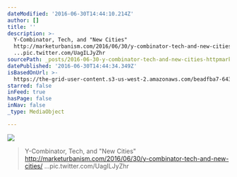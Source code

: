 ```yaml
---
dateModified: '2016-06-30T14:44:10.214Z'
author: []
title: ''
description: >-
  Y-Combinator, Tech, and "New Cities"
  http://marketurbanism.com/2016/06/30/y-combinator-tech-and-new-cities/
  ...pic.twitter.com/UagILJyZhr
sourcePath: _posts/2016-06-30-y-combinator-tech-and-new-cities-httpmarketurbanismc.md
datePublished: '2016-06-30T14:44:34.349Z'
isBasedOnUrl: >-
  https://the-grid-user-content.s3-us-west-2.amazonaws.com/beadfba7-643c-4aff-913f-d927e54feaec.jpg
starred: false
inFeed: true
hasPage: false
inNav: false
_type: MediaObject

---
```

![](https://the-grid-user-content.s3-us-west-2.amazonaws.com/beadfba7-643c-4aff-913f-d927e54feaec.jpg)

> Y-Combinator, Tech, and "New Cities" http://marketurbanism.com/2016/06/30/y-combinator-tech-and-new-cities/ ...pic.twitter.com/UagILJyZhr